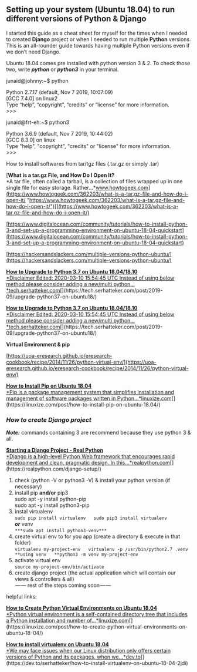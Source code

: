 ## Setting up your system (Ubuntu 18.04) to run different versions of Python & Django

I started this guide as a cheat sheet for myself for the times when I needed to created **Django** project or when I needed to run multiple **Python** versions. This is an all-rounder guide towards having multiple Python versions even if we don’t need Django.

Ubuntu 18.04 comes pre installed with python version 3 & 2. To check those two, write ***python*** or ***python3*** in your terminal.

junaid@johnny:~$ python

Python 2.7.17 (default, Nov 7 2019, 10:07:09)   
\[GCC 7.4.0\] on linux2  
Type “help”, “copyright”, “credits” or “license” for more information.  
\>>>

junaid@frt-eh:~$ python3

Python 3.6.9 (default, Nov  7 2019, 10:44:02)   
\[GCC 8.3.0\] on linux  
Type "help", "copyright", "credits" or "license" for more information.  
\>>>

How to install softwares from tar/tgz files (.tar.gz or simply .tar)

[**What is a tar.gz File, and How Do I Open It?**  
*A tar file, often called a tarball, is a collection of files wrapped up in one single file for easy storage. Rather…*www.howtogeek.com](https://www.howtogeek.com/362203/what-is-a-tar.gz-file-and-how-do-i-open-it/ "https://www.howtogeek.com/362203/what-is-a-tar.gz-file-and-how-do-i-open-it/")[](https://www.howtogeek.com/362203/what-is-a-tar.gz-file-and-how-do-i-open-it/)

[https://www.digitalocean.com/community/tutorials/how-to-install-python-3-and-set-up-a-programming-environment-on-ubuntu-18-04-quickstart](https://www.digitalocean.com/community/tutorials/how-to-install-python-3-and-set-up-a-programming-environment-on-ubuntu-18-04-quickstart)

[https://hackersandslackers.com/multiple-versions-python-ubuntu/](https://hackersandslackers.com/multiple-versions-python-ubuntu/)

[**How to Upgrade to Python 3.7 on Ubuntu 18.04/18.10**  
*Disclaimer Edited: 2020-03-10 15:54:45 UTC Instead of using below method please consider adding a new/multi python…*tech.serhatteker.com](https://tech.serhatteker.com/post/2019-09/upgrade-python37-on-ubuntu18/ "https://tech.serhatteker.com/post/2019-09/upgrade-python37-on-ubuntu18/")[](https://tech.serhatteker.com/post/2019-09/upgrade-python37-on-ubuntu18/)

[**How to Upgrade to Python 3.7 on Ubuntu 18.04/18.10**  
*Disclaimer Edited: 2020-03-10 15:54:45 UTC Instead of using below method please consider adding a new/multi python…*tech.serhatteker.com](https://tech.serhatteker.com/post/2019-09/upgrade-python37-on-ubuntu18/ "https://tech.serhatteker.com/post/2019-09/upgrade-python37-on-ubuntu18/")[](https://tech.serhatteker.com/post/2019-09/upgrade-python37-on-ubuntu18/)

**Virtual Environment & pip**

[https://uoa-eresearch.github.io/eresearch-cookbook/recipe/2014/11/26/python-virtual-env/](https://uoa-eresearch.github.io/eresearch-cookbook/recipe/2014/11/26/python-virtual-env/)

[**How to Install Pip on Ubuntu 18.04**  
*Pip is a package management system that simplifies installation and management of software packages written in Python…*linuxize.com](https://linuxize.com/post/how-to-install-pip-on-ubuntu-18.04/ "https://linuxize.com/post/how-to-install-pip-on-ubuntu-18.04/")[](https://linuxize.com/post/how-to-install-pip-on-ubuntu-18.04/)

### ***How to create Django project***

***Note:*** commands containing 3 are recommend because they use python 3 & all.

[**Starting a Django Project - Real Python**  
*Django is a high-level Python Web framework that encourages rapid development and clean, pragmatic design. In this…*realpython.com](https://realpython.com/django-setup/ "https://realpython.com/django-setup/")[](https://realpython.com/django-setup/)

1.  check (python -V or python3 -V) & install your python version (if necessary)
2.  install pip **and/or** pip3  
    sudo apt -y install python-pip  
    sudo apt -y install python3-pip
3.  instal virtualenv  
    `sudo pip install virtualenv  
    sudo pip3 install virtualenv`   
    ***or*** venv  
    `***sudo apt install python3-venv***`
4.  create virtual env to for you app (create a directory & execute in that folder)  
    `virtualenv my-project-env  
    virtualenv -p /usr/bin/python2.7 .venv  
    **using venv  
    **python3 -m venv my-project-env`
5.  activate virtual env  
    `source my-project-env/bin/activate`
6.  create django project (the actual application which will contain our views & controllers & all)  
     — — rest of the steps coming soon — —

helpful links:

[**How to Create Python Virtual Environments on Ubuntu 18.04**  
*Python virtual environment is a self-contained directory tree that includes a Python installation and number of…*linuxize.com](https://linuxize.com/post/how-to-create-python-virtual-environments-on-ubuntu-18-04/ "https://linuxize.com/post/how-to-create-python-virtual-environments-on-ubuntu-18-04/")[](https://linuxize.com/post/how-to-create-python-virtual-environments-on-ubuntu-18-04/)

[**How to install virtualenv on Ubuntu 18.04**  
*We may face issues when our Linux distribution only offers certain versions of Python and its packages, when we…*dev.to](https://dev.to/serhatteker/how-to-install-virtualenv-on-ubuntu-18-04-2jdi "https://dev.to/serhatteker/how-to-install-virtualenv-on-ubuntu-18-04-2jdi")[](https://dev.to/serhatteker/how-to-install-virtualenv-on-ubuntu-18-04-2jdi)